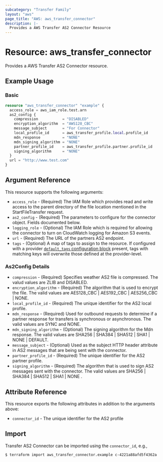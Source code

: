 ```yaml
---
subcategory: "Transfer Family"
layout: "aws"
page_title: "AWS: aws_transfer_connector"
description: |-
  Provides a AWS Transfer AS2 Connector Resource
---
```


# Resource: aws_transfer_connector

Provides a AWS Transfer AS2 Connector resource.

## Example Usage

### Basic

```terraform
resource "aws_transfer_connector" "example" {
  access_role = aws_iam_role.test.arn
  as2_config {
    compression           = "DISABLED"
    encryption_algorithm  = "AWS128_CBC"
    message_subject       = "For Connector"
    local_profile_id      = aws_transfer_profile.local.profile_id
    mdn_response          = "NONE"
    mdn_signing_algorithm = "NONE"
    partner_profile_id    = aws_transfer_profile.partner.profile_id
    signing_algorithm     = "NONE"
  }
  url = "http://www.test.com"
}
```

## Argument Reference

This resource supports the following arguments:

* `access_role` - (Required) The IAM Role which provides read and write access to the parent directory of the file location mentioned in the StartFileTransfer request.
* `as2_config` - (Required) The parameters to configure for the connector object. Fields documented below.
* `logging_role` - (Optional) The IAM Role which is required for allowing the connector to turn on CloudWatch logging for Amazon S3 events.
* `url` - (Required) The URL of the partners AS2 endpoint.
* `tags` - (Optional) A map of tags to assign to the resource. If configured with a provider [`default_tags` configuration block](https://registry.terraform.io/providers/hashicorp/aws/latest/docs#default_tags-configuration-block) present, tags with matching keys will overwrite those defined at the provider-level.

### As2Config Details

* `compression` - (Required) Specifies weather AS2 file is compressed. The valud values are ZLIB and  DISABLED.
* `encryption_algorithm` - (Required) The algorithm that is used to encrypt the file. The valid values are AES128_CBC | AES192_CBC | AES256_CBC | NONE.
* `local_profile_id` - (Required) The unique identifier for the AS2 local profile.
* `mdn_response` - (Required) Used for outbound requests to determine if a partner response for transfers is synchronous or asynchronous. The valid values are SYNC and NONE.
* `mdn_signing_algorithm` - (Optional) The signing algorithm for the Mdn response. The valid values are SHA256 | SHA384 | SHA512 | SHA1 | NONE | DEFAULT.
* `message_subject` - (Optional) Used as the subject HTTP header attribute in AS2 messages that are being sent with the connector.
* `partner_profile_id` - (Required) The unique identifier for the AS2 partner profile.
* `signing_algorithm` - (Required) The algorithm that is used to sign AS2 messages sent with the connector. The valid values are SHA256 | SHA384 | SHA512 | SHA1 | NONE .

## Attribute Reference

This resource exports the following attributes in addition to the arguments above:

* `connector_id`  - The unique identifier for the AS2 profile

## Import

Transfer AS2 Connector can be imported using the `connector_id`, e.g.,

```
$ terraform import aws_transfer_connector.example c-4221a88afd5f4362a
```
